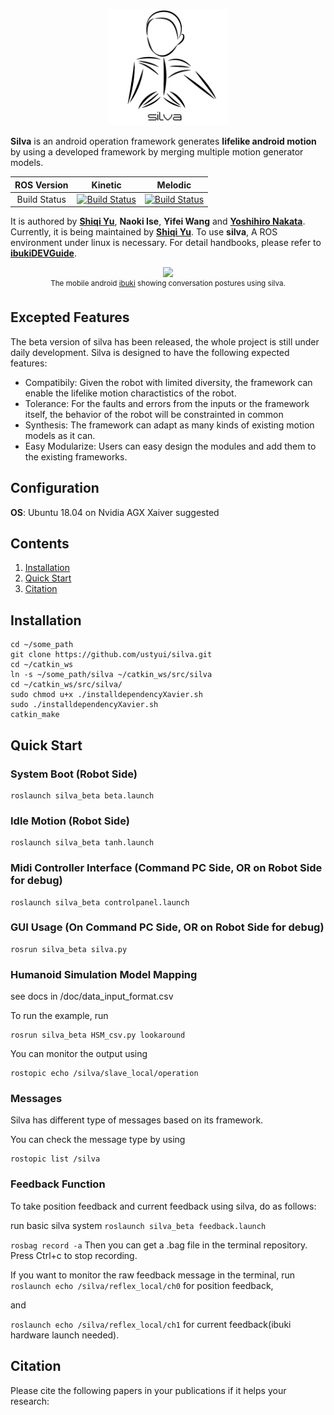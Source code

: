 <p align="center">
  <img width="191" src="/ibukiDEVGuide/assets/images/logo.png">
</p>

**Silva** is an android operation framework generates **lifelike android motion** by using a developed framework by merging multiple motion generator models.

|ROS Version|Kinetic|Melodic|
|  :---:|  :---:|  :---:|
|Build Status|[![Build Status](https://travis-matrix-badges.herokuapp.com/repos/ustyui/silva/branches/master/1)](https://travis-ci.org/ustyui/silva)|[![Build Status](https://travis-matrix-badges.herokuapp.com/repos/ustyui/silva/branches/master/2)](https://travis-ci.org/ustyui/silva)|  

It is authored by [**Shiqi Yu**](https://shiqi-yu.com/), **Naoki Ise**, **Yifei Wang** and [**Yoshihiro Nakata**](http://yoshihiro-nakata.sakura.ne.jp/). Currently, it is being maintained by [**Shiqi Yu**](https://shiqi-yu.com/). To use **silva**, A ROS environment under linux is necessary. For detail handbooks, please refer to [**ibukiDEVGuide**](/ibukiDEVGuide).

<p align="center">
    <img src="ibukiDEVGuide/assets/images/motion_upper_body.gif", width="320">
    <br>
    <sup>The mobile android <a href="https://eng.irl.sys.es.osaka-u.ac.jp/projects/ibuki" target="_blank">ibuki</a> showing conversation postures using silva.</sup>
</p>

## Excepted Features
The beta version of silva has been released, the whole project is still under daily development. Silva is designed to have the following expected features:

* Compatibily: Given the robot with limited diversity, the framework can enable the lifelike motion charactistics of the robot.
* Tolerance: For the faults and errors from the inputs or the framework itself, the behavior of the robot will be constrainted in common 
* Synthesis: The framework can adapt as many kinds of existing motion models as it can.
* Easy Modularize: Users can easy design the modules and add them to the existing frameworks.

## Configuration
**OS**: Ubuntu 18.04 on Nvidia AGX Xaiver suggested

## Contents
1. [Installation](#installation)
2. [Quick Start](#quick-start)
3. [Citation](#citation)

## Installation
```
cd ~/some_path
git clone https://github.com/ustyui/silva.git
cd ~/catkin_ws
ln -s ~/some_path/silva ~/catkin_ws/src/silva
cd ~/catkin_ws/src/silva/
sudo chmod u+x ./installdependencyXavier.sh
sudo ./installdependencyXavier.sh
catkin_make
```
## Quick Start
### System Boot (Robot Side)
```
roslaunch silva_beta beta.launch
```

### Idle Motion (Robot Side)
```
roslaunch silva_beta tanh.launch
```

### Midi Controller Interface (Command PC Side, OR on Robot Side for debug)
```
roslaunch silva_beta controlpanel.launch
```

### GUI Usage (On Command PC Side, OR on Robot Side for debug)
```
rosrun silva_beta silva.py
```

### Humanoid Simulation Model Mapping 
see docs in /doc/data_input_format.csv

To run the example, run
```
rosrun silva_beta HSM_csv.py lookaround
```
You can monitor the output using
```
rostopic echo /silva/slave_local/operation
```

### Messages
Silva has different type of messages based on its framework.

You can check the message type by using
```
rostopic list /silva
```

### Feedback Function
To take position feedback and current feedback using silva, do as follows:

run basic silva system
```roslaunch silva_beta feedback.launch```

`rosbag record -a`
Then you can get a .bag file in the terminal repository.
Press Ctrl+c to stop recording.

If you want to monitor the raw feedback message in the terminal, run
`roslaunch echo /silva/reflex_local/ch0` for position feedback,

and

`roslaunch echo /silva/reflex_local/ch1` for current feedback(ibuki hardware launch needed).

## Citation
Please cite the following papers in your publications if it helps your research:

